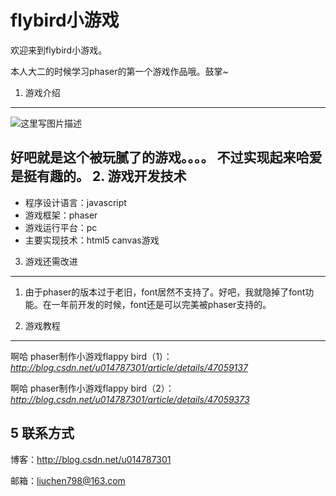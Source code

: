 
flybird小游戏
=============

欢迎来到flybird小游戏。

本人大二的时候学习phaser的第一个游戏作品哦。鼓掌~

1. 游戏介绍
-------
![这里写图片描述](http://img.blog.csdn.net/20160801172500290)


好吧就是这个被玩腻了的游戏。。。。
不过实现起来哈爱是挺有趣的。
2. 游戏开发技术
-------
 - 程序设计语言：javascript
 - 游戏框架：phaser 
 - 游戏运行平台：pc 
 - 主要实现技术：html5 canvas游戏
 
 
3. 游戏还需改进
-------
1. 由于phaser的版本过于老旧，font居然不支持了。好吧，我就隐掉了font功能。在一年前开发的时候，font还是可以完美被phaser支持的。



4. 游戏教程
-------

 啊哈 phaser制作小游戏flappy bird（1）：
*http://blog.csdn.net/u014787301/article/details/47059137*

 啊哈 phaser制作小游戏flappy bird（2）：
*http://blog.csdn.net/u014787301/article/details/47059373*


5 联系方式
-------
博客：http://blog.csdn.net/u014787301 

邮箱：liuchen798@163.com
